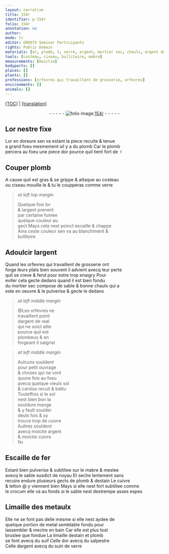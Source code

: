 ```yaml
---
layout: narrative
title: 154r
identifier: p-154r
folio: 154r
annotation: no
author:
mode: tc
editor: GR8975 Seminar Participants
rights: Public Domain
materials: [or, plomb, ☿, verre, argent, mortier sec, chaulx, argent de real, plombeus, souldure, soulder, cuivre, cuivre fin, Escaille de fer, mabre, estain, letton, crocum, Limaille des metaulx, metal, limaille destain et plomb, suif, Celle dor, salpestre, Celle dargent, suin de verre]
tools: [costeau, ciseau, bullitoire, mabre]
measurements: [moictie]
bodyparts: []
places: []
plants: []
professions: [orfevres qui travaillent de grosserie, orfevres]
environments: []
animals: []
---
```


 <p><a href="{{ site.baseurl }}/diplomatic/">[TOC]</a> | <a href="{{ site.baseurl }}/texts/p-154r_tl/" target="_blank">[translation]</a></p><div class="folio" align="center">- - - - - <a href="http://gallica.bnf.fr/ark:/12148/btv1b10500001g/f313.item.r=" target="_blank"><img src="https://cu-mkp.github.io/2017-workshop-edition/assets/photo-icon.png" alt="folio image: " style="display:inline-block; margin-bottom:-3px;"/>154r</a> - - - - - </div>  
  

## L<span class="m">or</span> nestre fixe

 
L<span class="m">or</span> en doreure sen va estant la piece recuite & tenue<br/> a grand foeu mesmem<span class="exp">ent</span> sil y a du <span class="m">plomb</span> Car le <span class="m">plomb</span><br/> percera au foeu une piece d<span class="m">or</span> pource quil tient fort de <span class="m">☿</span>
 
 
  

## Couper <span class="m">plomb</span>

 
A cause quil est gras & se grippe & attaque au <span class="tl">costeau</span><br/> ou <span class="tl">ciseau</span> mouille le & tu le coupperas co<span class="exp">mm</span>e <span class="m">verre</span>
 
> *at left top margin*
> 
> 
>   Quelque fois l<span class="m">or</span><br/> & l<span class="m">argent</span> prenent<br/> par certaine fumee<br/> quelque couleur au<br/> gect Mays cela nest poinct escaille & chappe<br/> Ains ceste couleur sen va au blanchiment &<br/> <span class="tl">bullitoire</span>
 
 
  

## Adoulcir l<span class="m">argent</span>

 
Quand les <span class="pro">orfevres qui travaillent de grosserie</span> ont<br/> forge leurs plats bien souvent il advient avecq leur perte<br/> quil se creve & fend pour estre trop enaigry Pour<br/> eviter cela gecte dedans quand il est bien fondu<br/> du <span class="m">mortier sec</span> compose de sable & bonne <span class="m">chaulx</span> qui a<br/> este en oeuvre & le pulverise & gecte le dedans 
 
> *at left middle margin*
> 
> 
>  @Les <span class="pro">orfevres</span> ne<br/> travaillent point<br/> d<span class="m">argent de <span class="cn">real</span></span><br/> qui ne soict allie<br/> pource quil est<br/> <span class="m">plombeus</span> & en<br/> forgeant il saigrist 
 
> *at left middle margin*
> 
> 
>  Aulcuns souldent<br/> pour petit ouvrage<br/> & choses qui ne vont<br/> quune fois au foeu<br/> avecq quelque vieulx <span class="cn">sol</span><br/> & <span class="cn">carolus</span> recuit & battu<br/> Touteffois si le <span class="cn">sol</span><br/> nest bien bon la<br/> <span class="m">souldure</span> mange<br/> & y fault <span class="m">soulder</span><br/> deulx fois & sy<br/> trouve trop de <span class="m">cuivre</span><br/> Aultres souldent<br/> avecq <span class="ms">moictie</span> <span class="m">argent</span><br/> & <span class="ms">moictie</span> <span class="m">cuivre<br/> fin</span>
 
 
  

## <span class="m">Escaille de fer</span>

 
Estant bien pulverise & subtiliee sur le <span class="tl"><span class="m">mabre</span></span> & meslee<br/> avecq le sable susdict de noyau Et seche lentem<span class="exp">ent</span> sans<br/> recuire endure plusieurs gects de <span class="m">plomb</span> & d<span class="m">estain</span> Le <span class="m">cuivre</span><br/> & <span class="m">letton</span> @ y viennent bien Mays si elle nest fort subtiliee co<span class="exp">mm</span>e<br/> le <span class="m">crocum</span> elle va au fonds si le sable nest destrempe asses espes
 
 
  

## <span class="m">Limaille des metaulx</span>

 
Elle ne se font pas delle mesme si elle nest aydee de<br/> quelque portion de <span class="m">metal</span> semblable fondu pour<br/> lassembler & mectre en bain Car elle est plus tost<br/> bruslee que fondue La <span class="m">limaille destain et plomb</span><br/> se font avecq du <span class="m">suif</span> <span class="m">Celle dor</span> avecq du <span class="m">salpestre</span><br/> <span class="m">Celle dargent</span> avecq du <span class="m">suin de verre</span>
 
 